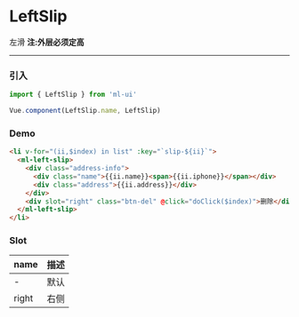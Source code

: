 # LeftSlip

左滑 <strong>注:外层必须定高</strong>
<hr>
 
### 引入
```js
import { LeftSlip } from 'ml-ui'

Vue.component(LeftSlip.name, LeftSlip)
```
### Demo
```html
<li v-for="(ii,$index) in list" :key="`slip-${ii}`">
  <ml-left-slip>
    <div class="address-info">
      <div class="name">{{ii.name}}<span>{{ii.iphone}}</span></div>
      <div class="address">{{ii.address}}</div>
    </div>
    <div slot="right" class="btn-del" @click="doClick($index)">删除</div>
  </ml-left-slip>
</li>
```
### Slot
| name | 描述 |
| -- | --- | 
| - | 默认 | 
| right | 右侧 | 